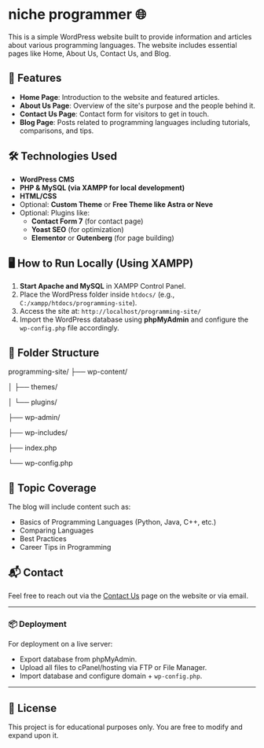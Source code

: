 # niche programmer 🌐

This is a simple WordPress website built to provide information and articles about various programming languages. The website includes essential pages like Home, About Us, Contact Us, and Blog.

## 🌟 Features

- **Home Page**: Introduction to the website and featured articles.
- **About Us Page**: Overview of the site's purpose and the people behind it.
- **Contact Us Page**: Contact form for visitors to get in touch.
- **Blog Page**: Posts related to programming languages including tutorials, comparisons, and tips.

## 🛠️ Technologies Used

- **WordPress CMS**
- **PHP & MySQL (via XAMPP for local development)**
- **HTML/CSS**
- Optional: **Custom Theme** or **Free Theme like Astra or Neve**
- Optional: Plugins like:
  - **Contact Form 7** (for contact page)
  - **Yoast SEO** (for optimization)
  - **Elementor** or **Gutenberg** (for page building)

## 🖥️ How to Run Locally (Using XAMPP)

1. **Start Apache and MySQL** in XAMPP Control Panel.
2. Place the WordPress folder inside `htdocs/` (e.g., `C:/xampp/htdocs/programming-site`).
3. Access the site at: `http://localhost/programming-site/`
4. Import the WordPress database using **phpMyAdmin** and configure the `wp-config.php` file accordingly.

## 📁 Folder Structure
programming-site/
├── wp-content/

│ ├── themes/

│ └── plugins/

├── wp-admin/

├── wp-includes/

├── index.php

└── wp-config.php

## 🧠 Topic Coverage

The blog will include content such as:

- Basics of Programming Languages (Python, Java, C++, etc.)
- Comparing Languages
- Best Practices
- Career Tips in Programming

## 📬 Contact

Feel free to reach out via the [Contact Us](http://localhost/programming-site/contact-us) page on the website or via email.

---

### 📦 Deployment

For deployment on a live server:

- Export database from phpMyAdmin.
- Upload all files to cPanel/hosting via FTP or File Manager.
- Import database and configure domain + `wp-config.php`.

---

## 📃 License

This project is for educational purposes only. You are free to modify and expand upon it.

